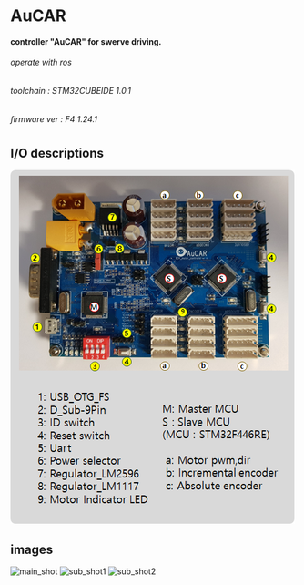 # AuCAR
#### controller "AuCAR" for swerve driving.
###### operate with ros
###### toolchain : STM32CUBEIDE 1.0.1
###### firmware ver : F4 1.24.1
#
#

## I/O descriptions
![description](./image/description.png)


## images
![main_shot](./image/image_2.jpg)
![sub_shot1](./image/image_3.jpg)
![sub_shot2](./image/image_4.jpg)
